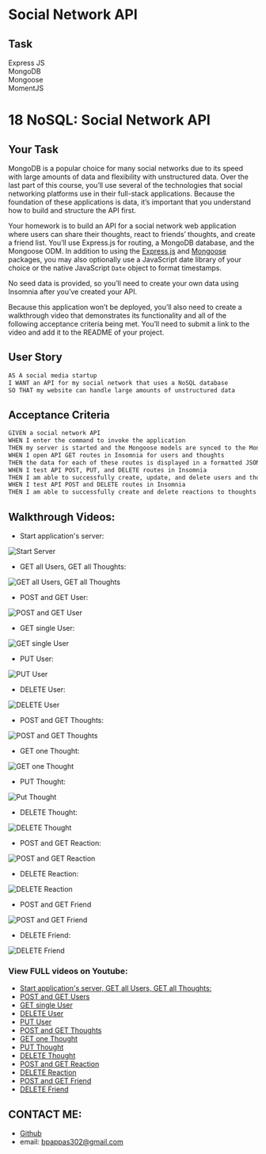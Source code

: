 # Social Network API

## Task

Express JS    
MongoDB     
Mongoose     
MomentJS     

# 18 NoSQL: Social Network API

## Your Task

MongoDB is a popular choice for many social networks due to its speed with large amounts of data and flexibility with unstructured data. Over the last part of this course, you’ll use several of the technologies that social networking platforms use in their full-stack applications. Because the foundation of these applications is data, it’s important that you understand how to build and structure the API first.

Your homework is to build an API for a social network web application where users can share their thoughts, react to friends’ thoughts, and create a friend list. You’ll use Express.js for routing, a MongoDB database, and the Mongoose ODM. In addition to using the [Express.js](https://www.npmjs.com/package/express) and [Mongoose](https://www.npmjs.com/package/mongoose) packages, you may also optionally use a JavaScript date library of your choice or the native JavaScript `Date` object to format timestamps.

No seed data is provided, so you’ll need to create your own data using Insomnia after you’ve created your API.

Because this application won’t be deployed, you’ll also need to create a walkthrough video that demonstrates its functionality and all of the following acceptance criteria being met. You’ll need to submit a link to the video and add it to the README of your project.

## User Story

```md
AS A social media startup
I WANT an API for my social network that uses a NoSQL database
SO THAT my website can handle large amounts of unstructured data
```

## Acceptance Criteria

```md
GIVEN a social network API
WHEN I enter the command to invoke the application
THEN my server is started and the Mongoose models are synced to the MongoDB database
WHEN I open API GET routes in Insomnia for users and thoughts
THEN the data for each of these routes is displayed in a formatted JSON
WHEN I test API POST, PUT, and DELETE routes in Insomnia
THEN I am able to successfully create, update, and delete users and thoughts in my database
WHEN I test API POST and DELETE routes in Insomnia
THEN I am able to successfully create and delete reactions to thoughts and add and remove friends to a user’s friend list
```



## Walkthrough Videos:

- Start application's server:

![Start Server](./assets/gifs/getandpostthoughtroutes.gif)

- GET all Users, GET all Thoughts:

![GET all Users, GET all Thoughts](./assets/gifs/getallusersgetallthoughts.gif)

- POST and GET User:

![POST and GET User](./assets/gifs/postandgetuser.gif)

- GET single User:

![GET single User](./assets/gifs/getsingleuser.gif)

- PUT User:

![PUT User](./assets/gifs/putuser.gif)

- DELETE User:

![DELETE User](./assets/gifs/deleteuser.gif)

- POST and GET Thoughts:

![POST and GET Thoughts](./assets/gifs/postandgetthoughts.gif)

- GET one Thought:

![GET one Thought](./assets/gifs/getonethought.gif)

- PUT Thought:

![Put Thought](./assets/gifs/putthought.gif)

- DELETE Thought:

![DELETE Thought](./assets/gifs/deletethought.gif)

- POST and GET Reaction: 

![POST and GET Reaction](./assets/gifs/postreaction.gif)

- DELETE Reaction:

![DELETE Reaction](./assets/gifs/deletereaction.gif)

- POST and GET Friend

![POST and GET Friend](./assets/gifs/postfriend.gif)

- DELETE Friend:

![DELETE Friend](./assets/gifs/deletefriend.gif)

### View FULL videos on Youtube:

- [Start application's server, GET all Users, GET all Thoughts:](https://www.youtube.com/watch?v=z-K96aksFaY)
- [POST and GET Users](https://www.youtube.com/watch?v=kbTvYcTBHJo)
- [GET single User](https://www.youtube.com/watch?v=3Pl5cfh8KMQ)
- [DELETE User](https://www.youtube.com/watch?v=xxDpO_Ha_AA)
- [PUT User](https://www.youtube.com/watch?v=TPrHYeD4G0M)
- [POST and GET Thoughts](https://www.youtube.com/watch?v=gpGNm9j9_-Q)
- [GET one Thought](https://www.youtube.com/watch?v=VBdeRBmIq6U)
- [PUT Thought](https://www.youtube.com/watch?v=928C0x4P_gY)
- [DELETE Thought](https://www.youtube.com/watch?v=F4J-_f8ITjg)
- [POST and GET Reaction](https://www.youtube.com/watch?v=Rr-5oTKqFOA)
- [DELETE Reaction](https://www.youtube.com/watch?v=e0CKif-AowY)
- [POST and GET Friend](https://www.youtube.com/watch?v=IxvBWPqpfKA)
- [DELETE Friend](https://www.youtube.com/watch?v=k3_IiLFUNvs)


## CONTACT ME:

- [Github](https://github.com/bripap)  
- email: bpappas302@gmail.com


